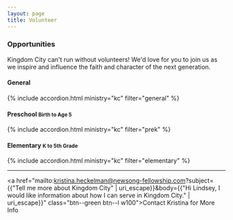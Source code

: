 ```yaml
---
layout: page
title: Volunteer
---
```


### Opportunities

Kingdom City can't run without volunteers! We'd love for you to join us as we inspire and influence the faith and character of the next generation.

#### General

{% include accordion.html ministry="kc" filter="general" %}

#### Preschool <small>Birth to Age 5</small>

{% include accordion.html ministry="kc" filter="prek" %}

#### Elementary <small>K to 5th Grade</small>

{% include accordion.html ministry="kc" filter="elementary" %}

---

<a href="mailto:kristina.heckelman@newsong-fellowship.com?subject={{"Tell me more about Kingdom City" | uri_escape}}&body={{"Hi Lindsey, I would like information about how I can serve in Kingdom City." | uri_escape}}" class="btn--green btn--l w100">Contact Kristina for More Info</a>
